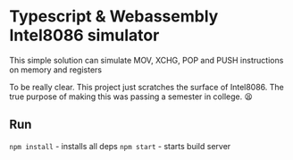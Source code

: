# Typescript & Webassembly Intel8086 simulator
This simple solution can simulate MOV, XCHG, POP and PUSH instructions on memory and registers

To be really clear. This project just scratches the surface of Intel8086. The true
purpose of making this was passing a semester in college. 😫

## Run
`npm install` - installs all deps
`npm start`  - starts build server
